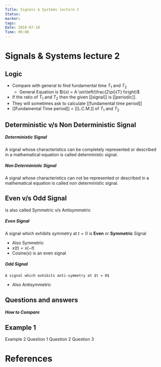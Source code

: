 ```yaml
---
Title: Signals & Systems lecture 2
Status: 
marker: 
tags: 
Date: 2018-07-18
Time: 09:08
---
```

# Signals & Systems lecture 2

## Logic

- Compare with general to find fundamental time $T_1$ and $T_2$
	- General Equation is $t(x) = A \sin\left(\frac{2\pi}{T} t\right)$
- If the ratio of $T_1$ and $T_2$ then the given [[signal]] is [[periodic]].
- They will sometimes ask to calculate [[fundamental time period]]
- [[Fundamental Time period]] = [[L.C.M.]] of $T_1$ and $T_2$

## Deterministic v/s Non Deterministic Signal
##### Deterministic Signal
A signal whose characteristics can be completely represented or described in a mathematical equation is called deterministic signal.
##### Non Deterministic Signal
A signal whose characteristics can not be represented or described in a mathematical equation is called non deterministic signal.

## Even v/s Odd Signal
is also called Symmetric v/s Antisymmetric

##### Even Signal
A signal which exhibits symmetry at $t = 0$ is **Even** or **Symmetric** Signal
- Also Symmetric
- $x(t) = x(-t)$
- Cosine(x) is an even signal
##### Odd Signal
	A signal which exhibits anti-symmetry at $t = 0$ 
- Also Antisymmetric

 
## Questions and answers
##### How to Compare
Example 1 
-
Example 2
Question 1 
Question 2
Question 3


# References
